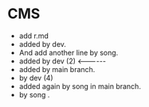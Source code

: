 # CMS

- add r.md
- added by dev.
- And add another line by song.
- added by dev (2) <------
- added by main branch.
- by dev (4)
- added again by song in main branch.
- by song
.
